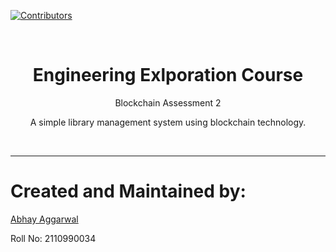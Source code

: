 <a name="readme-top"></a>

[![Contributors][contributors-shield]][contributors-url]

<br />
<div align="center">
    <h1 align="center">Engineering Exlporation Course</h1>
  <p align="center">
    Blockchain Assessment 2
    <p>
        A simple library management system using blockchain technology.
    </p>
  </p>
</div>
<br>
<hr>
<div align="left">
    <h1>
        Created and Maintained by:
    </h1>
    <div align = "left">
        <a href="https://github.com/abhay-ag">Abhay Aggarwal</a>
        <br>
        <p>Roll No: 2110990034</p>
    </div>
</div>

<!-- MARKDOWN LINKS & IMAGES -->
<!-- https://www.markdownguide.org/basic-syntax/#reference-style-links -->

[contributors-shield]: https://img.shields.io/github/contributors/abhay-ag/blockchain-assessment-2.svg?style=for-the-badge
[contributors-url]: https://github.com/abhay-ag/blockchain-assessment-2/graphs/contributors
